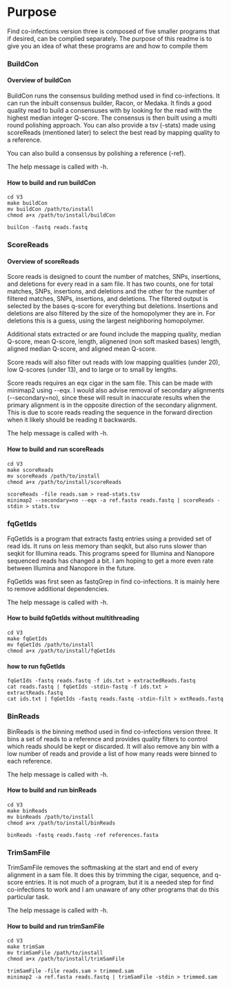 # Purpose

Find co-infections version three is composed of five smaller programs
  that if desired, can be complied separately. The purpose of this 
  readme is to give you an idea of what these programs are and how to
  compile them

### BuildCon

#### Overview of buildCon

BuildCon runs the consensus building method used in find co-infections.
  It can run the inbuilt consensus builder, Racon, or Medaka. It finds
  a good quality read to build a consensuses with by looking for the 
  read with the  highest median integer Q-score. The consensus is then
  built using a multi round polishing approach. You can also provide a
  tsv (-stats) made using scoreReads (mentioned later) to select the
  best read by mapping quality to a reference. 

  You can also build a consensus by polishing a reference (-ref).

  The help message is called with -h.

#### How to build and run buildCon

```
cd V3
make buildCon
mv buildCon /path/to/install
chmod a+x /path/to/install/buildCon

builCon -fastq reads.fastq
```

### ScoreReads

#### Overview of scoreReads

Score reads is designed to count the number of matches, SNPs,
  insertions, and deletions for every read in a sam file. It has two
  counts, one for total matches, SNPs, insertions, and deletions and
  the other for the number of filtered matches, SNPs, insertions, and
  deletions. The filtered output is selected by the bases q-score for
  everything but deletions. Insertions and deletions are also filtered
  by the size of the homopolymer they are in. For deletions this is a
  guess, using the largest neighboring homopolymer.

Additional stats extracted or are found include the mapping quality,
  median Q-score, mean Q-score, length, alignened
  (non soft masked bases) length, aligned median Q-score, and
  aligned mean Q-score.

Score reads will also filter out reads with low mapping qualities
  (under 20), low Q-scores (under 13), and to large or to small by
  lengths.

Score reads requires an eqx cigar in the sam file. This can be made
  with minimap2 using --eqx. I would also advise removal of secondary
  alignments (--secondary=no), since these will result in inaccurate
  results when the primary alignment is in the opposite direction of the
  secondary alignment. This is due to score reads reading the sequence
  in the forward direction when it likely should be reading it
  backwards.

The help message is called with -h.

#### How to build and run scoreReads

```
cd V3
make scoreReads
mv scoreReads /path/to/install
chmod a+x /path/to/install/scoreReads

scoreReads -file reads.sam > read-stats.tsv
minimap2 --secondary=no --eqx -a ref.fasta reads.fastq | scoreReads -stdin > stats.tsv
```

### fqGetIds

FqGetIds is a program that extracts fastq entries using a provided set
  of read ids. It runs on less memory than seqkit, but also runs slower
  than seqkit for Illumina reads. This programs speed for Illumina and
  Nanopore sequenced reads has changed a bit. I am hoping to get a more
  even rate between Illumina and Nanopore in the future.

FqGetIds was first seen as fastqGrep in find co-infections. It is mainly
  here to remove additional dependencies.

The help message is called with -h.

#### How to build fqGetIds without multithreading

```
cd V3
make fqGetIds
mv fqGetIds /path/to/install
chmod a+x /path/to/install/fqGetIds
```

#### how to run fqGetIds

```
fqGetIds -fastq reads.fastq -f ids.txt > extractedReads.fastq
cat reads.fastq | fqGetIds -stdin-fastq -f ids.txt > extractReads.fastq
cat ids.txt | fqGetIds -fastq reads.fastq -stdin-filt > extReads.fastq
```

### BinReads

BinReads is the binning method used in find co-infections version three.
  It bins a set of reads to a reference and provides quality filters to
  control which reads should be kept or discarded. It will also remove
  any bin with a low number of reads and provide a list of how many 
  reads were binned to each reference.

The help message is called with -h.

#### How to build and run binReads

```
cd V3
make binReads
mv binReads /path/to/install
chmod a+x /path/to/install/binReads

binReads -fastq reads.fastq -ref references.fasta
```

### TrimSamFile

TrimSamFile removes the softmasking at the start and end of every
  alignment in a sam file. It does this by trimming the cigar, sequence,
  and q-score entries. It is not much of a program, but it is a needed
  step for find co-infections to work and I am unaware of any other
  programs that do this particular task.

The help message is called with -h.

#### How to build and run trimSamFile

```
cd V3
make trimSam
mv trimSamFile /path/to/install
chmod a+x /path/to/install/trimSamFile

trimSamFile -file reads.sam > trimmed.sam
minimap2 -a ref.fasta reads.fastq | trimSamFile -stdin > trimmed.sam
```
